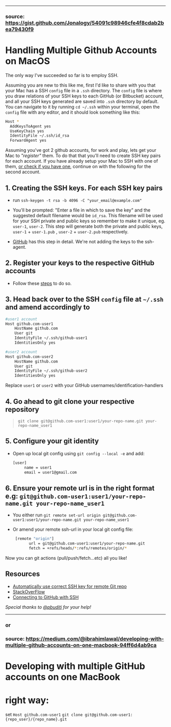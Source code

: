 ----

### source: <https://gist.github.com/Jonalogy/54091c98946cfe4f8cdab2bea79430f9>

# Handling Multiple Github Accounts on MacOS

The only way I've succeeded so far is to employ SSH.

Assuming you are new to this like me, first I'd like to share with you that your Mac has a SSH `config` file in a `.ssh` directory. The `config` file is where you draw relations of your SSH keys to each GitHub (or Bitbucket) account, and all your SSH keys generated are saved into `.ssh` directory by default. You can navigate to it by running `cd ~/.ssh` within your terminal, open the `config` file with any editor, and it should look something like this:

  ```bash
  Host *
    AddKeysToAgent yes
    UseKeyChain yes
    IdentityFile ~/.ssh/id_rsa
    ForwardAgent yes
  ```

Assuming you've got 2 github accounts, for work and play, lets get your Mac to _"register"_ them. To do that that you'll need to create SSH key pairs for each account. If you have already setup your Mac to SSH with one of them, [or check if you have one](https://help.github.com/articles/checking-for-existing-ssh-keys/), continue on with the following for the second account.

## 1. Creating the SSH keys. For each SSH key pairs

* run `ssh-keygen -t rsa -b 4096 -C "your_email@example.com"`

* You'll be prompted: "Enter a file in which to save the key" and the suggested default filename would be `id_rsa`. This filename will be used for your SSH private and public keys so remember to make it unique, eg. `user-1`, `user-2`. This step will generate both the private and public keys, `user-1` + `user-1.pub` , `user-2` + `user-2.pub` respectively.

* [GitHub](https://help.github.com/articles/generating-a-new-ssh-key-and-adding-it-to-the-ssh-agent/#generating-a-new-ssh-key) has this step in detail. We're not adding the keys to the ssh-agent.

## 2. Register your keys to the respective GitHub accounts

* Follow these [steps](https://help.github.com/articles/adding-a-new-ssh-key-to-your-github-account/) to do so.

## 3. Head back over to the SSH `config` file at `~/.ssh` and amend accordingly to

  ```bash
  #user1 account
  Host github.com-user1
      HostName github.com
      User git
      IdentityFile ~/.ssh/github-user1
      IdentitiesOnly yes
  
  #user2 account
  Host github.com-user2
      HostName github.com
      User git
      IdentityFile ~/.ssh/github-user2
      IdentitiesOnly yes
  ```
  
   Replace `user1` or `user2` with your GitHub usernames/identification-handlers

## 4. Go ahead to git clone your respective repository

  > `git clone git@github.com-user1:user1/your-repo-name.git your-repo-name_user1`

## 5. Configure your git identity

* Open up local git config using `git config --local -e` and add:

  ```bash
  [user]
       name = user1
       email = user1@gmail.com
  ```

## 6. Ensure your remote url is in the right format e.g: `git@github.com-user1:user1/your-repo-name.git your-repo-name_user1`

* You either run `git remote set-url origin git@github.com-user1:user1/your-repo-name.git your-repo-name_user1`
* Or amend your remote ssh-url in your local git config file:

   ```bash
    [remote "origin"]
          url = git@github.com-user1:user1/your-repo-name.git
          fetch = +refs/heads/*:refs/remotes/origin/*
   ```

Now you can git actions (pull/push/fetch...etc) all you like!

## Resources

* [Automatically use correct SSH key for remote Git repo](https://www.keybits.net/post/automatically-use-correct-ssh-key-for-remote-git-repo/)
* [StackOverFlow](https://stackoverflow.com/questions/7927750/specify-an-ssh-key-for-git-push-for-a-given-domain)
* [Connecting to GitHub with SSH](https://help.github.com/articles/connecting-to-github-with-ssh/)

_Special thanks to [@pbuditi](https://github.com/pbuditi) for your help!_

---

### or

### source: <https://medium.com/@ibrahimlawal/developing-with-multiple-github-accounts-on-one-macbook-94ff6d4ab9ca>

# Developing with multiple GitHub accounts on one MacBook

# right way:

set `Host github.com-user1`
`git clone git@github.com-user1:{repo_user}/{repo_name}.git`
